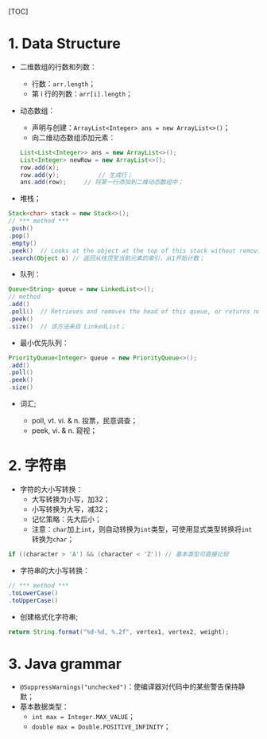 [TOC]

# 1. Data Structure

- 二维数组的行数和列数：

  - 行数：`arr.length`；
  - 第 i 行的列数：`arr[i].length`；

- 动态数组：

  - 声明与创建：`ArrayList<Integer> ans = new ArrayList<>()`；
  - 向二维动态数组添加元素：

  ```java
  List<List<Integer>> ans = new ArrayList<>();
  List<Integer> newRow = new ArrayList<>();
  row.add(x);
  row.add(y);			// 生成行；
  ans.add(row);		// 将某一行添加到二维动态数组中；
  ```

  

- 堆栈；

```java
Stack<char> stack = new Stack<>();
// *** method ***
.push()
.pop()
.empty()
.peek()  // Looks at the object at the top of this stack without removing it from the stack.   
.search(Object o) // 返回从栈顶至当前元素的索引，从1开始计数；    
```

- 队列：

```java
Queue<String> queue = new LinkedList<>();
// method
.add()
.poll()	 // Retrieves and removes the head of this queue, or returns null if this queue is empty.  
.peek()  
.size()  // 该方法来自 LinkedList；
```

- 最小优先队列：
  
```java
PriorityQueue<Integer> queue = new PriorityQueue<>();
.add()
.poll()	 
.peek()  
.size()
```

- 词汇;
  
  - poll, vt. vi. & n. 投票，民意调查；
  - peek, vi. & n. 窥视；

# 2. 字符串

- 字符的大小写转换：
  - 大写转换为小写，加32；
  - 小写转换为大写，减32；
  - 记忆策略：先大后小；
  - 注意：`char`加上`int`，则自动转换为`int`类型，可使用显式类型转换将`int`转换为`char`；

```java
if ((character > 'A') && (character < 'Z')) // 基本类型可直接比较
```

- 字符串的大小写转换：

```java
// *** method ***
.toLowerCase()
.toUpperCase()    
```

- 创建格式化字符串;

```java
return String.format("%d-%d, %.2f", vertex1, vertex2, weight);
```



# 3. Java grammar

- `@SuppressWarnings("unchecked")`：使编译器对代码中的某些警告保持静默；
- 基本数据类型：
  - `int max = Integer.MAX_VALUE`；
  - `double max = Double.POSITIVE_INFINITY`；